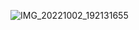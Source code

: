 
![IMG_20221002_192131655](https://user-images.githubusercontent.com/36255172/197043890-590a5363-11ce-4baa-ad5c-0110ed353775.jpg)
